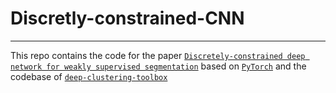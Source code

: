 # Discretly-constrained-CNN
___
This repo contains the code for the paper [`Discretely-constrained deep network for weakly supervised segmentation`](https://arxiv.org/abs/1908.05770) based on [`PyTorch`](https://pytorch.org/) and the codebase of [`deep-clustering-toolbox`](https://github.com/jizongFox/deep-clustering-toolbox)

